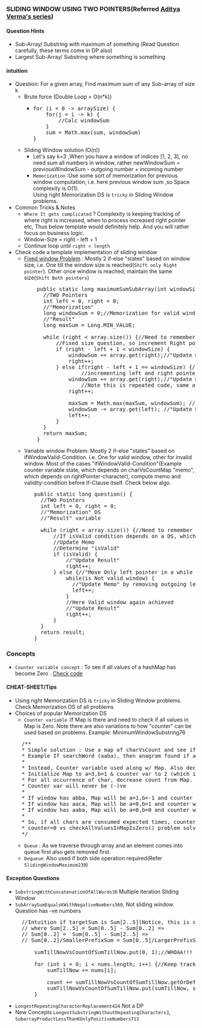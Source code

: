 ### SLIDING WINDOW USING TWO POINTERS(Referred [Aditya Verma's series](https://www.youtube.com/watch?v=EHCGAZBbB88&list=PL_z_8CaSLPWeM8BDJmIYDaoQ5zuwyxnfj&ab_channel=AdityaVerma))

#### Question Hints
- Sub-Array/ Substring with maximum of something (Read Question carefully, these terms come in DP also)
- Largest Sub-Array/ Substring where something is something

#### intuition
- Question: For a given array, Find maximum sum of any Sub-array of size k
  - Brute force (Double Loop = O(n*k))
    - <pre>
      for (i = 0 -> arraySize) {
          for(j = i -> k) {
              //Calc windowSum    
          }
          sum = Math.max(sum, windowSum)
      }
      </pre>
  - Sliding Window solution (O(n))
    - Let's say k=3 ,When you have a window of indices [1, 2, 3], no need sum all numbers in window, rather newWindowSum =  previousWindowSum - outgoing number + incoming number 
    - `Memorization` :Use some sort of memorization for previous window computation, i.e. here previous window sum ,so Space complexity is O(1).<br/>
    Using right Memorization DS is `tricky` in Sliding Window problems.
- Common Tricks & Notes
  - `Where It gets complicated` ? Complexity is keeping tracking of where right is increased, when to process increased right pointer etc, Thus below template would definitely help. And you will rather focus on business logic. 
  - Window-Size = right - left + 1
  - Continue loop until `right < length` 
- Check code a template implementation of sliding window
  - [Fixed window Problem](Practice/src/main/java/com/p2/slidiing/window/fixed/MaxSumSubArrayOfSizeK.java) : Mostly 2 if-else "states" based on window size, i.e. One till the window size is reached(`Shift only Right pointer`). Other once window is reached, maintain the same size(`Shift Both pointers`)
    <pre>
        public static long maximumSumSubArray(int windowSize, List<Integer> array){
          //TWO Pointers
          int left = 0, right = 0;
          //"Memorization"
          long windowSum = 0;//Memorization for valid windows
          //"Result"
          long maxSum = Long.MIN_VALUE;
  
          while (right < array.size()) {//Need to remember this, Outer loop condition
              //Fixed size question, so increment Right pointer until window size is formed
              if (right - left + 1 < windowSize) {
                  windowSum += array.get(right);//"Update Memorization" by adding Right pointer based on Question
                  right++;
              } else if(right - left + 1 == windowSize) {//Once window size achieved, maintain the same size by 
                      //incrementing left and right pointers, This is where window of [left..right] is of size = windowSize
                  windowSum += array.get(right);//"Update Memorization" by adding Right pointer based on Question.
                      //Note this is repeated code, same as that of if() clause logic
                  right++;
  
                  maxSum = Math.max(maxSum, windowSum); //"Result Calculation"
                  windowSum -= array.get(left); //"Update Memorization" by removing Left pointer based on Question
                  left++;
              }
          }
          return maxSum;
        }
    </pre>
  - Variable window Problem: Mostly 2 if-else "states" based on ifWindowValid-Condition. i.e. One for valid window, other for invalid window. Most of the cases "ifWindowValid-Condition"(Example counter variable state, which depends on charVsCountMap "memo", which depends on rightPointer-character), compute memo and validity-condition before If-Clause itself. Check below algo. 
  <pre>
        public static long question() {
          //TWO Pointers
          int left = 0, right = 0;
          //"Memorization" DS 
          //"Result" variable

          while (right < array.size()) {//Need to remember this, Outer loop condition
              //If isValid condition depends on a DS, which depends on right-pointer char. Compute memo & isValid before If-clause
              //Update Memo
              //Determine "isValid"
              if (isValid) {
                  //"Update Result"
                  right++;
              } else {//"Move Only left pointer in a while loop until window is valid again"
                  while(is Not valid window) {
                    //"Update Memo" by removing outgoing left pointer value
                    left++;
                  }
                  //Here Valid window again achieved 
                  //"Update Result"
                  right++;
              }
          }
          return result;
        }
  </pre>

### Concepts
- `Counter variable concept` : To see if all values of a hashMap has become Zero . [Check code](./Practice/src/main/java/com/p2/slidiing/window/fixed/CountOccurrencesOfAnagrams.java)  

#### CHEAT-SHEET/Tips
- Using right Memorization DS is `tricky` in Sliding Window problems. Check Memorization DS of all problems
- Choices of popular Memorization DS
  - `Counter variable` :If Map is there and need to check if all values in Map is Zero. Note there are also variations to how "counter" can be used based on problems. Example: MinimumWindowSubstring76
  <pre>
    /**
    * Simple solution : Use a map of charVsCount and see if all values = respective expected Count.
    * Example If searchWord (aaba), then anagram found if a=3,b=1 map state has reached. This check is costly
    *
    * Instead, Counter variable used along w/ Map. Also decrement instead of incrementing count
    * Initialize Map to a=3,b=1 & counter var to 2 (which is no. of characters)
    * For all occurrence of char, decrease count from Map. But for counter if all chars are consumed expected times, Counter=0
    * Counter var will never be (-)ve
    *
    * If window has abba, Map will be a=1,b=-1 and counter will be =2 (When individual count is -ve, count rather increased)
    * If window has aaca, Map will be a=0,b=1 and counter will be =1 (as only "a" is consumed expected times)
    * If window has aaba, Map will be a=0,b=0 and counter will be =0 (as "a","b" both is consumed expected times)
    *
    * So, if all chars are consumed expected times, counter=0 and counter var will never be (-)ve
    * counter=0 vs checkAllValuesInMapIsZero() problem solved
    */
  </pre>
  - `Queue` : As we traverse through array and an element comes into queue first also gets removed first.<br/> 
  - `Dequeue`: Also used if both side operation required(Refer `SlidingWindowMaximum239`)

#### Exception Questions
- `SubstringWithConcatenationOfAllWords30` Multiple iteration Sliding Window
- `SubArraySumEqualsKWithNegativeNumbers560`, Not sliding window. Question has -ve numbers
  <pre>
    //Intuition if targetSum is Sum[2..5](Notice, this is continuous), Then There are Sum[0..5] & Sum[0..2]
    // where Sum[2..5] = Sum[0..5] - Sum[0..2] =>
    // Sum[0..2] =  Sum[0..5] - Sum[2..5] =>
    // Sum[0..2]/SmallerPrefixSum = Sum[0..5]/LargerPrefixSum - TargetSum

        sumTillNowVsCountOfSumTillNow.put(0, 1);//WHOAA!!! If TargetSum itself is present in the Array

        for (int i = 0; i < nums.length; i++) {//Keep tracking sumTillNow count, And check if any previous sumTillNow existed with targetSum difference
            sumTillNow += nums[i];

            count += sumTillNowVsCountOfSumTillNow.getOrDefault(sumTillNow - targetSum, 0);
            sumTillNowVsCountOfSumTillNow.put(sumTillNow, sumTillNowVsCountOfSumTillNow.getOrDefault(sumTillNow, 0) + 1);
        }
  </pre>
- `LongestRepeatingCharacterReplacement424` Not a DP
- New Concepts `LongestSubstringWithoutRepeatingCharacters3`, `SubarrayProductLessThanKOnlyPositiveNumbers713`
